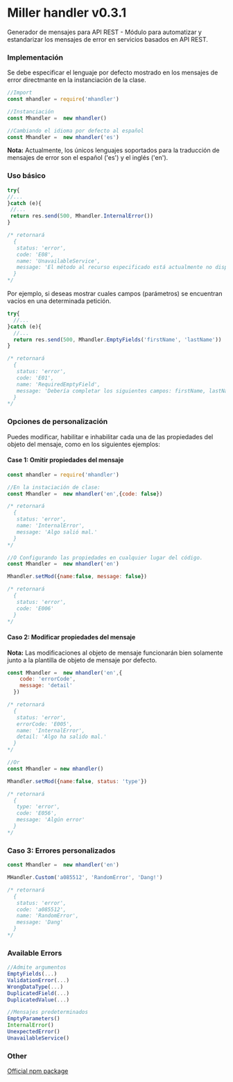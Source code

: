 # Miller handler v0.3.1

Generador de mensajes para API REST - Módulo para automatizar y estandarizar los mensajes de error en servicios basados en API REST.

### Implementación

Se debe especificar el lenguaje por defecto mostrado en los mensajes de error directmante en la instanciación de la clase.

```javascript
//Import
const mhandler = require('mhandler')

//Instanciación
const Mhandler =  new mhandler()

//Cambiando el idioma por defecto al español
const Mhandler =  new mhandler('es')
```

**Nota:** Actualmente, los únicos lenguajes soportados para la traducción de mensajes de error son el español ('es') y el inglés ('en').

### Uso básico

```javascript
try{
//...
}catch (e){
 //...
 return res.send(500, Mhandler.InternalError())
}

/* retornará
  {
   status: 'error',
   code: 'E08',
   name: 'UnavailableService',
   message: 'El método al recurso especificado está actualmente no disponible.'
  }
*/
```

Por ejemplo, si deseas mostrar cuales campos (parámetros) se encuentran vacíos en una determinada petición.

```javascript
try{
  //...
}catch (e){
  //...
  return res.send(500, Mhandler.EmptyFields('firstName', 'lastName'))
}

/* retornará
  {
   status: 'error',
   code: 'E01',
   name: 'RequiredEmptyField',
   message: 'Debería completar los siguientes campos: firstName, lastName.'
  }
*/
```

### Opciones de personalización

Puedes modificar, habilitar e inhabilitar cada una de las propiedades del objeto del mensaje, como en los siguientes ejemplos:

#### Case 1: Omitir propiedades del mensaje

```javascript
const mhandler = require('mhandler')

//En la instaciación de clase:
const Mhandler =  new mhandler('en',{code: false})

/* retornará
  {
   status: 'error',
   name: 'InternalError',
   message: 'Algo salió mal.'
  }
*/

//O Configurando las propiedades en cualquier lugar del código.
const Mhandler =  new mhandler('en')

Mhandler.setMod({name:false, message: false})

/* retornará
  {
   status: 'error',
   code: 'E006'
  }
*/
```

#### Caso 2: Modificar propiedades del mensaje

**Nota:** Las modificaciones al objeto de mensaje funcionarán bien solamente junto a la plantilla de objeto de mensaje por defecto.

```javascript
const Mhandler =  new mhandler('en',{
    code: 'errorCode',
    message: 'detail'
  })

/* retornará
  {
   status: 'error',
   errorCode: 'E005',
   name: 'InternalError',
   detail: 'Algo ha salido mal.'
  }
*/

//Or
const Mhandler = new mhandler()

Mhandler.setMod({name:false, status: 'type'})

/* retornará
  {
   type: 'error',
   code: 'E056',
   message: 'Algún error'
  }
*/
```

### Caso 3: Errores personalizados

```javascript
const Mhandler =  new mhandler('en')

MHandler.Custom('a085512', 'RandomError', 'Dang!')

/* retornará
  {
   status: 'error',
   code: 'a085512',
   name: 'RandomError',
   message: 'Dang'
  }
*/
```

### Available Errors

```javascript
//Admite argumentos
EmptyFields(...)
ValidationError(...)
WrongDataType(...)
DuplicatedField(...)
DuplicatedValue(...)

//Mensajes predeterminados
EmptyParameters()
InternalError()
UnexpectedError()
UnavailableService()
```

### Other

[Official npm package](https://www.npmjs.com/package/miller-handler)
